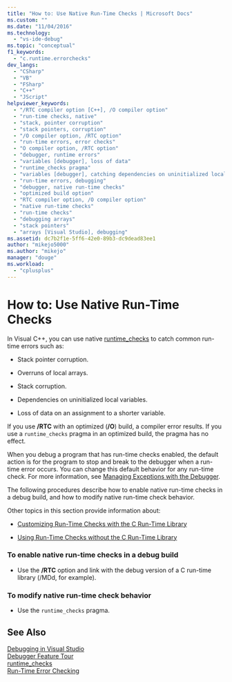 ```yaml
---
title: "How to: Use Native Run-Time Checks | Microsoft Docs"
ms.custom: ""
ms.date: "11/04/2016"
ms.technology: 
  - "vs-ide-debug"
ms.topic: "conceptual"
f1_keywords: 
  - "c.runtime.errorchecks"
dev_langs: 
  - "CSharp"
  - "VB"
  - "FSharp"
  - "C++"
  - "JScript"
helpviewer_keywords: 
  - "/RTC compiler option [C++], /O compiler option"
  - "run-time checks, native"
  - "stack, pointer corruption"
  - "stack pointers, corruption"
  - "/O compiler option, /RTC option"
  - "run-time errors, error checks"
  - "O compiler option, /RTC option"
  - "debugger, runtime errors"
  - "variables [debugger], loss of data"
  - "runtime_checks pragma"
  - "variables [debugger], catching dependencies on uninitialized local variables"
  - "run-time errors, debugging"
  - "debugger, native run-time checks"
  - "optimized build option"
  - "RTC compiler option, /O compiler option"
  - "native run-time checks"
  - "run-time checks"
  - "debugging arrays"
  - "stack pointers"
  - "arrays [Visual Studio], debugging"
ms.assetid: dc7b2f1e-5ff6-42e0-89b3-dc9dead83ee1
author: "mikejo5000"
ms.author: "mikejo"
manager: "douge"
ms.workload: 
  - "cplusplus"
---
```

# How to: Use Native Run-Time Checks
In Visual C++, you can use native [runtime_checks](/cpp/preprocessor/runtime-checks) to catch common run-time errors such as:  
  
-   Stack pointer corruption.  
  
-   Overruns of local arrays.  
  
-   Stack corruption.  
  
-   Dependencies on uninitialized local variables.  
  
-   Loss of data on an assignment to a shorter variable.  
  
 If you use **/RTC** with an optimized (**/O**) build, a compiler error results. If you use a `runtime_checks` pragma in an optimized build, the pragma has no effect.  
  
 When you debug a program that has run-time checks enabled, the default action is for the program to stop and break to the debugger when a run-time error occurs. You can change this default behavior for any run-time check. For more information, see [Managing Exceptions with the Debugger](../debugger/managing-exceptions-with-the-debugger.md).  
  
 The following procedures describe how to enable native run-time checks in a debug build, and how to modify native run-time check behavior.  
  
 Other topics in this section provide information about:  
  
-   [Customizing Run-Time Checks with the C Run-Time Library](../debugger/native-run-time-checks-customization.md)  
  
-   [Using Run-Time Checks without the C Run-Time Library](../debugger/using-run-time-checks-without-the-c-run-time-library.md)  
  
### To enable native run-time checks in a debug build  
  
-   Use the **/RTC** option and link with the debug version of a C run-time library (/MDd, for example).  
  
### To modify native run-time check behavior  
  
-   Use the `runtime_checks` pragma.  
  
## See Also  
 [Debugging in Visual Studio](../debugger/index.md)  
 [Debugger Feature Tour](../debugger/debugger-feature-tour.md)   
 [runtime_checks](/cpp/preprocessor/runtime-checks)   
 [Run-Time Error Checking](/cpp/c-runtime-library/run-time-error-checking)